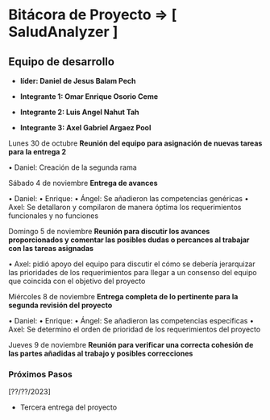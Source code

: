 # Bitácora de Proyecto => [ SaludAnalyzer ]

## Equipo de desarrollo

- **líder: Daniel de Jesus Balam Pech**

- **Integrante 1: Omar Enrique Osorio Ceme**
- **Integrante 2: Luis Angel Nahut Tah**
- **Integrante 3: Axel Gabriel Argaez Pool**


Lunes 30 de octubre **Reunión del equipo para asignación de nuevas tareas para la entrega 2**

•	Daniel: Creación de la segunda rama

Sábado 4 de noviembre **Entrega de avances**

•	Daniel:
•	Enrique: 
•	Ángel: Se añadieron las competencias genéricas 
•	Axel: Se detallaron y compilaron de manera óptima los requerimientos funcionales y no funciones 

Domingo 5 de noviembre **Reunión para discutir los avances proporcionados y comentar las posibles dudas o percances al trabajar con las tareas asignadas**

•	Axel: pidió apoyo del equipo para discutir el cómo se debería jerarquizar las prioridades de los requerimientos para llegar a un consenso del equipo que coincida con el objetivo del proyecto

Miércoles 8 de noviembre **Entrega completa de lo pertinente para la segunda revisión del proyecto**

•	Daniel:
•	Enrique:
•	Ángel: Se añadieron las competencias especificas 
•	Axel: Se determino el orden de prioridad de los requerimientos del proyecto

Jueves 9 de noviembre **Reunión para verificar una correcta cohesión de las partes añadidas al trabajo y posibles correcciones**


### Próximos Pasos

[??/??/2023]
- Tercera entrega del proyecto
